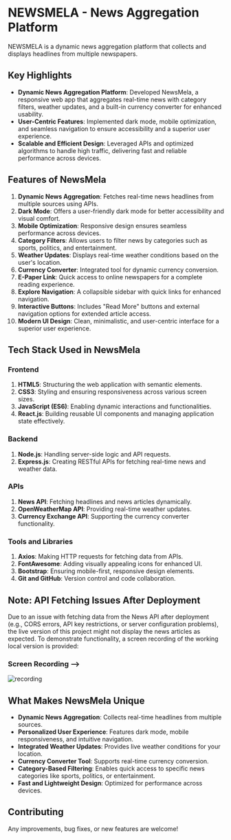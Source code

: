 # NEWSMELA - News Aggregation Platform

NEWSMELA is a dynamic news aggregation platform that collects and displays headlines from multiple newspapers.

## Key Highlights
- **Dynamic News Aggregation Platform**: Developed NewsMela, a responsive web app that aggregates real-time news with category filters, weather updates, and a built-in currency converter for enhanced usability.
- **User-Centric Features**: Implemented dark mode, mobile optimization, and seamless navigation to ensure accessibility and a superior user experience.
- **Scalable and Efficient Design**: Leveraged APIs and optimized algorithms to handle high traffic, delivering fast and reliable performance across devices.

## Features of NewsMela
1. **Dynamic News Aggregation**: Fetches real-time news headlines from multiple sources using APIs.
2. **Dark Mode**: Offers a user-friendly dark mode for better accessibility and visual comfort.
3. **Mobile Optimization**: Responsive design ensures seamless performance across devices.
4. **Category Filters**: Allows users to filter news by categories such as sports, politics, and entertainment.
5. **Weather Updates**: Displays real-time weather conditions based on the user's location.
6. **Currency Converter**: Integrated tool for dynamic currency conversion.
7. **E-Paper Link**: Quick access to online newspapers for a complete reading experience.
8. **Explore Navigation**: A collapsible sidebar with quick links for enhanced navigation.
9. **Interactive Buttons**: Includes "Read More" buttons and external navigation options for extended article access.
10. **Modern UI Design**: Clean, minimalistic, and user-centric interface for a superior user experience.

## Tech Stack Used in NewsMela

### Frontend
1. **HTML5**: Structuring the web application with semantic elements.
2. **CSS3**: Styling and ensuring responsiveness across various screen sizes.
3. **JavaScript (ES6)**: Enabling dynamic interactions and functionalities.
4. **React.js**: Building reusable UI components and managing application state effectively.

### Backend
1. **Node.js**: Handling server-side logic and API requests.
2. **Express.js**: Creating RESTful APIs for fetching real-time news and weather data.

### APIs
1. **News API**: Fetching headlines and news articles dynamically.
2. **OpenWeatherMap API**: Providing real-time weather updates.
3. **Currency Exchange API**: Supporting the currency converter functionality.

### Tools and Libraries
1. **Axios**: Making HTTP requests for fetching data from APIs.
2. **FontAwesome**: Adding visually appealing icons for enhanced UI.
3. **Bootstrap**: Ensuring mobile-first, responsive design elements.
4. **Git and GitHub**: Version control and code collaboration.

## Note: API Fetching Issues After Deployment
Due to an issue with fetching data from the News API after deployment (e.g., CORS errors, API key restrictions, or server configuration problems), the live version of this project might not display the news articles as expected. To demonstrate functionality, a screen recording of the working local version is provided:

### Screen Recording -->
![recording](./assets/sreenshots/Screenrec.gif)
<!-- ## Screenshots
![Homepage Screenshot](./assets/screenshots/homepage1.png)
![Newspaper Screenshot](./assets/screenshots/login.png)
![Weather Screenshot](./assets/screenshots/weather1.png) -->

## What Makes NewsMela Unique
- **Dynamic News Aggregation**: Collects real-time headlines from multiple sources.
- **Personalized User Experience**: Features dark mode, mobile responsiveness, and intuitive navigation.
- **Integrated Weather Updates**: Provides live weather conditions for your location.
- **Currency Converter Tool**: Supports real-time currency conversion.
- **Category-Based Filtering**: Enables quick access to specific news categories like sports, politics, or entertainment.
- **Fast and Lightweight Design**: Optimized for performance across devices.

## Contributing
Any improvements, bug fixes, or new features are welcome!





